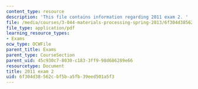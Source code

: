 ```yaml
---
content_type: resource
description: 'This file contains information regarding 2011 exam 2. '
file: /media/courses/3-044-materials-processing-spring-2013/6f304d38562cbf5ba5fb39eed501a5f3_MIT3_044S13_2011exam2.pdf
file_type: application/pdf
learning_resource_types:
- Exams
ocw_type: OCWFile
parent_title: Exams
parent_type: CourseSection
parent_uid: 45c930c7-8030-c183-3ff9-98d686289e66
resourcetype: Document
title: 2011 exam 2
uid: 6f304d38-562c-bf5b-a5fb-39eed501a5f3
---
```

